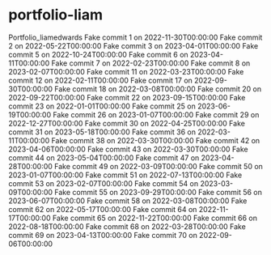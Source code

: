 # portfolio-liam
Portfolio_liamedwards
Fake commit 1 on 2022-11-30T00:00:00
Fake commit 2 on 2022-05-22T00:00:00
Fake commit 3 on 2023-04-01T00:00:00
Fake commit 5 on 2022-10-24T00:00:00
Fake commit 6 on 2023-04-11T00:00:00
Fake commit 7 on 2022-02-23T00:00:00
Fake commit 8 on 2023-02-07T00:00:00
Fake commit 11 on 2022-03-23T00:00:00
Fake commit 12 on 2022-02-11T00:00:00
Fake commit 17 on 2022-09-30T00:00:00
Fake commit 18 on 2022-03-08T00:00:00
Fake commit 20 on 2022-09-22T00:00:00
Fake commit 22 on 2023-09-15T00:00:00
Fake commit 23 on 2022-01-01T00:00:00
Fake commit 25 on 2023-06-19T00:00:00
Fake commit 26 on 2023-01-07T00:00:00
Fake commit 29 on 2022-12-27T00:00:00
Fake commit 30 on 2022-04-25T00:00:00
Fake commit 31 on 2023-05-18T00:00:00
Fake commit 36 on 2022-03-11T00:00:00
Fake commit 38 on 2022-03-30T00:00:00
Fake commit 42 on 2023-04-06T00:00:00
Fake commit 43 on 2022-03-30T00:00:00
Fake commit 44 on 2023-05-04T00:00:00
Fake commit 47 on 2023-04-28T00:00:00
Fake commit 49 on 2022-03-09T00:00:00
Fake commit 50 on 2023-01-07T00:00:00
Fake commit 51 on 2022-07-13T00:00:00
Fake commit 53 on 2023-02-07T00:00:00
Fake commit 54 on 2023-03-09T00:00:00
Fake commit 55 on 2023-09-29T00:00:00
Fake commit 56 on 2023-06-07T00:00:00
Fake commit 58 on 2022-03-08T00:00:00
Fake commit 62 on 2022-05-17T00:00:00
Fake commit 64 on 2022-11-17T00:00:00
Fake commit 65 on 2022-11-22T00:00:00
Fake commit 66 on 2022-08-18T00:00:00
Fake commit 68 on 2022-03-28T00:00:00
Fake commit 69 on 2023-04-13T00:00:00
Fake commit 70 on 2022-09-06T00:00:00
